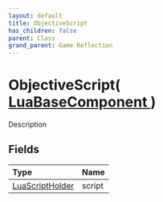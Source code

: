 ```yaml
---
layout: default
title: ObjectiveScript
has_children: false
parent: Class
grand_parent: Game Reflection
---
```

# ObjectiveScript( [ LuaBaseComponent ](/riftbreaker-wiki/docs/game-reflection/classes/lua_base_component/) )
Description 

## Fields

| Type | Name |
|:----------|:--------------|
| [LuaScriptHolder](/riftbreaker-wiki/docs/game-reflection/components/lua_script_holder/) | script |

